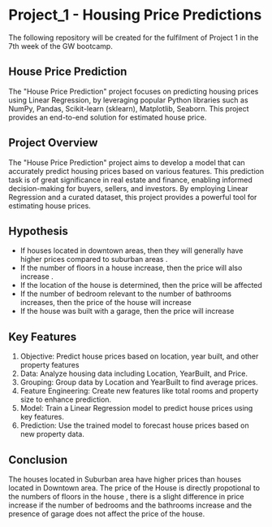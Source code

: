# Project_1 - Housing Price Predictions
The following repository will be created for the fulfilment of Project 1 in the 7th week of the GW bootcamp.

## House Price Prediction
The "House Price Prediction" project focuses on predicting housing prices using Linear Regression, by leveraging popular Python libraries such as NumPy, Pandas, Scikit-learn (sklearn), Matplotlib, Seaborn. This project provides an end-to-end solution for estimated house price.

## Project Overview
The "House Price Prediction" project aims to develop a model that can accurately predict housing prices based on various features. This prediction task is of great significance in real estate and finance, enabling informed decision-making for buyers, sellers, and investors. By employing Linear Regression and a curated dataset, this project provides a powerful tool for estimating house prices.

## Hypothesis
- If houses located in downtown areas, then they will generally  have higher prices compared to suburban areas .
- If the number of floors in a house increase, then the price will also increase .
- If the location of the house is determined, then the price will be affected
- If the number of bedroom relevant to the number of bathrooms increases, then the price of the house will increase
- If the house was built with a garage, then the price will increase

## Key Features
1. Objective: Predict house prices based on location, year built, and other property features
2. Data: Analyze housing data including Location, YearBuilt, and Price.
3. Grouping: Group data by Location and YearBuilt to find average prices.
4. Feature Engineering: Create new features like total rooms and property size to enhance prediction.
5. Model: Train a Linear Regression model to predict house prices using key features.
6. Prediction: Use the trained model to forecast house prices based on new property data.

## Conclusion
The houses located in Suburban area have higher prices than houses located in Downtown area. The price of the House is directly propotional to the numbers of floors in the house , there is a slight difference in price increase if the number of bedrooms and the bathrooms increase and the presence of garage does not affect the price of the house.
 




   
   

